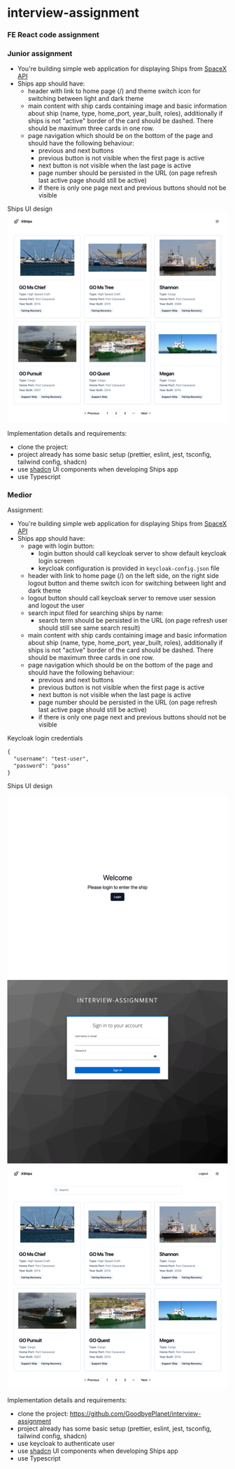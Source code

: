 # interview-assignment

### FE React code assignment

### Junior assignment

- You're building simple web application for displaying Ships
  from [SpaceX API](https://github.com/r-spacex/SpaceX-API/tree/master/docs/ships/v4)
- Ships app should have:
    - header with link to home page (/) and theme switch icon for switching between light and dark theme
    - main content with ship cards containing image and basic information about ship (name, type, home_port, year_built, roles),
      additionally if ships is not "active" border of the card should be dashed. There should be maximum three cards in one row.
    - page navigation which should be on the bottom of the page and should have the following behaviour:
      - previous and next buttons
      - previous button is not visible when the first page is active
      - next button is not visible when the last page is active
      - page number should be persisted in the URL (on page refresh last active page should still be active)
      - if there is only one page next and previous buttons should not be visible
 
Ships UI design 
![ships.png](ships.png)

Implementation details and requirements:

- clone the project: <git submodule url>
- project already has some basic setup (prettier, eslint, jest, tsconfig, tailwind config, shadcn)
- use [shadcn](https://ui.shadcn.com/) UI components when developing Ships app
- use Typescript

### Medior

Assignment:

- You're building simple web application for displaying Ships
  from [SpaceX API](https://github.com/r-spacex/SpaceX-API/tree/master/docs/ships/v4)
- Ships app should have:
    - page with login button:
        - login button should call keycloak server to show default keycloak login screen
        - keycloak configuration is provided in `keycloak-config.json` file
    - header with link to home page (/) on the left side, on the right side logout button and theme switch icon for switching between light and dark theme
    - logout button should call keycloak server to remove user session and logout the user
    - search input filed for searching ships by name:
        - search term should be persisted in the URL (on page refresh user should still see same search result)
    - main content with ship cards containing image and basic information about ship (name, type, home_port, year_built, roles),
      additionally if ships is not "active" border of the card should be dashed. There should be maximum three cards in one row.
    - page navigation which should be on the bottom of the page and should have the following behaviour:
        - previous and next buttons
        - previous button is not visible when the first page is active
        - next button is not visible when the last page is active
        - page number should be persisted in the URL (on page refresh last active page should still be active)
        - if there is only one page next and previous buttons should not be visible

Keycloak login credentials
```
{
  "username": "test-user",
  "password": "pass"
}
```

Ships UI design

![login.png](login.png)
![kc.png](kc.png)
![main.png](main.png)

Implementation details and requirements:

- clone the project: https://github.com/GoodbyePlanet/interview-assignment
- project already has some basic setup (prettier, eslint, jest, tsconfig, tailwind config, shadcn)
- use keycloak to authenticate user
- use [shadcn](https://ui.shadcn.com/) UI components when developing Ships app
- use Typescript
